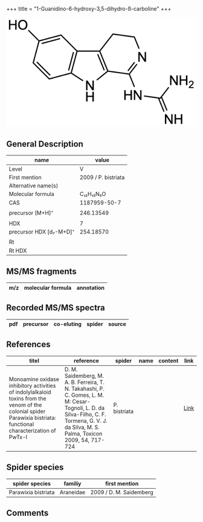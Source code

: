 +++
title = "1-Guanidino-6-hydroxy-3,5-dihydro-ß-carboline"
+++

![](/img/1-Guanidino-6-hydroxy-3-5-dihydro-beta-carboline.png)

## General Description

| name                    | value               |
|-------------------------|---------------------|
| Level                   | V                   |
| First mention           | 2009 / P. bistriata |
| Alternative name(s)     |                     |
| Molecular formula       | C₁₂H₁₅N₅O           |
| CAS                     | 1187959-50-7        |
|                         |                     |
| precursor  [M+H]⁺       | 246.13549           |
|                         |                     |
| HDX                     | 7                   |
| precursor HDX [d₇-M+D]⁺ | 254.18570           |
|                         |                     |
| Rt                      |                     |
| Rt HDX                  |                     |

## MS/MS fragments

| m/z       | molecular formula | annotation      |
|-----------|-------------------|-----------------|

## Recorded MS/MS spectra

| pdf | precursor | co-eluting | spider    | source                              |
|-----|-----------|------------|-----------|-------------------------------------|

## References

| titel                                                                                                                                                              | reference                                                                                                                                                                                 | spider       | name | content | link                                          |
|--------------------------------------------------------------------------------------------------------------------------------------------------------------------|-------------------------------------------------------------------------------------------------------------------------------------------------------------------------------------------|--------------|------|---------|-----------------------------------------------|
| Monoamine oxidase inhibitory activities of indolylalkaloid toxins from the venom of the colonial spider Parawixia bistriata: functional characterization of PwTx-I | D. M. Saidemberg, M. A. B. Ferreira, T. N. Takahashi, P. C. Gomes, L. M. M: Cesar-Tognoli, L. D. da Silva-Filho, C. F. Tormena, G. V. J. da Silva, M. S. Palma, Toxicon 2009, 54, 717-724 | P. bistriata |      |         | [Link](https://doi.org/10.1016/j.toxicon.2009.05.027) |

## Spider species

| spider species      | familiy   | first mention           |
|---------------------|-----------|-------------------------|
| Parawixia bistriata | Araneidae | 2009 / D. M. Saidemberg |

## Comments